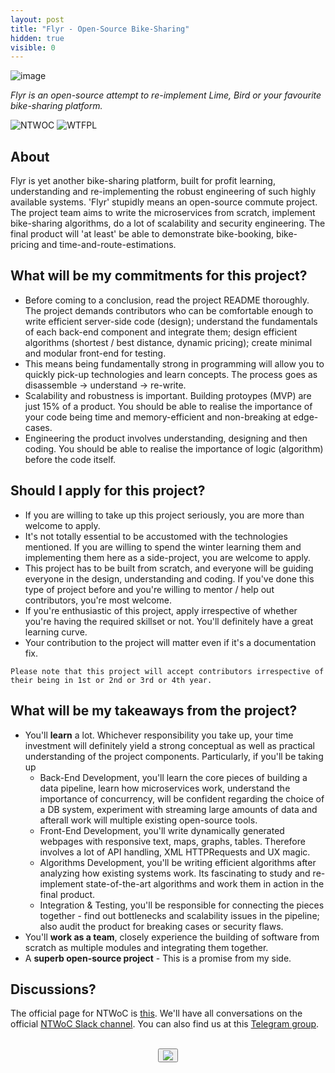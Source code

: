 ```yaml
---
layout: post
title: "Flyr - Open-Source Bike-Sharing"
hidden: true
visible: 0
---
```


![image](https://i.imgur.com/DHJytOc.png)

*Flyr is an open-source attempt to re-implement Lime, Bird or your favourite bike-sharing platform.*

![NTWOC](https://img.shields.io/badge/NTWoC-2018-blue.svg) ![WTFPL](https://img.shields.io/badge/license-WTFPL-green.svg)

## About

Flyr is yet another bike-sharing platform, built for profit learning, understanding and re-implementing the robust engineering of such highly available systems. 'Flyr' stupidly means an open-source commute project. The project team aims to write the microservices from scratch, implement bike-sharing algorithms, do a lot of scalability and security engineering. The final product will 'at least' be able to demonstrate bike-booking, bike-pricing and time-and-route-estimations.

## What will be my commitments for this project?

* Before coming to a conclusion, read the project README thoroughly. The project demands contributors who can be comfortable enough to write efficient server-side code (design); understand the fundamentals of each back-end component and integrate them; design efficient algorithms (shortest / best distance, dynamic pricing); create minimal and modular front-end for testing.
* This means being fundamentally strong in programming will allow you to quickly pick-up technologies and learn concepts. The process goes as disassemble -> understand -> re-write.
* Scalability and robustness is important. Building protoypes (MVP) are just 15% of a product. You should be able to realise the importance of your code being time and memory-efficient and non-breaking at edge-cases.
* Engineering the product involves understanding, designing and then coding. You should be able to realise the importance of logic (algorithm) before the code itself.

## Should I apply for this project?

* If you are willing to take up this project seriously, you are more than welcome to apply.
* It's not totally essential to be accustomed with the technologies mentioned. If you are willing to spend the winter learning them and implementing them here as a side-project, you are welcome to apply.
* This project has to be built from scratch, and everyone will be guiding everyone in the design, understanding and coding. If you've done this type of project before and you're willing to mentor / help out contributors, you're most welcome.
* If you're enthusiastic of this project, apply irrespective of whether you're having the required skillset or not. You'll definitely have a great learning curve.
* Your contribution to the project will matter even if it's a documentation fix.

```Please note that this project will accept contributors irrespective of their being in 1st or 2nd or 3rd or 4th year.```

## What will be my takeaways from the project?

* You'll **learn** a lot. Whichever responsibility you take up, your time investment will definitely yield a strong conceptual as well as practical understanding of the project components. Particularly, if you'll be taking up 
    * Back-End Development, you'll learn the core pieces of building a data pipeline, learn how microservices work, understand the importance of concurrency, will be confident regarding the choice of a DB system, experiment with streaming large amounts of data and afterall work will multiple existing open-source tools.
    * Front-End Development, you'll write dynamically generated webpages with responsive text, maps, graphs, tables. Therefore involves a lot of API handling, XML HTTPRequests and UX magic.
    * Algorithms Development, you'll be writing efficient algorithms after analyzing how existing systems work. Its fascinating to study and re-implement state-of-the-art algorithms and work them in action in the final product.
    * Integration & Testing, you'll be responsible for connecting the pieces together - find out bottlenecks and scalability issues in the pipeline; also audit the product for breaking cases or security flaws.
* You'll **work as a team**, closely experience the building of software from scratch as multiple modules and integrating them together.
* A **superb open-source project** - This is a promise from my side.

## Discussions?

The official page for NTWoC is [this](http://next-tech-woc.herokuapp.com/). We'll have all conversations on the official [NTWoC Slack channel](https://nexttech-woc.slack.com/). You can also find us at this [Telegram group](https://t.me/joinchat/GGDDgg_EY8MgItxe7jLV7w).

<br>
<center>
<button id="likeButton" onclick="likeItem()"><img src="https://cdn3.iconfinder.com/data/icons/jolly-icons-free/64/thumb-up_64.png"></button>
<div id="likeCount"></div>
</center>

<script type="text/javascript">

let postTitle = "flyr"

let myLocation = "";

function getLocationDetails() {
$.get("https://json.geoiplookup.io/", function (response) {
    myLocation = response;
});
}

function likeItem() {
  getLocationDetails();

  setTimeout(function(){

  var xhr = new XMLHttpRequest();
  xhr.withCredentials = false;
  
  xhr.addEventListener("readystatechange", function () {
    if (this.readyState === 4) {
      console.log(this.responseText);
      showLikes();
    }
  });
  
  xhr.open("POST", "https://rounakdatta.pythonanywhere.com/like/post/" + postTitle);
  xhr.setRequestHeader("content-type", "application/json");
  xhr.setRequestHeader('Access-Control-Allow-Origin', '*')
  xhr.setRequestHeader("Access-Control-Allow-Credentials", true);
  xhr.setRequestHeader("cache-control", "no-cache");
  xhr.setRequestHeader("postman-token", "6b90fa48-bca5-8464-df36-a229e6b15f2a");
  
  console.log(JSON.stringify(myLocation));
  xhr.send(JSON.stringify(myLocation));

  }, 1000);
}

function showLikes() {

	var data = null;
	
	var xhr = new XMLHttpRequest();
	xhr.withCredentials = false;
	
	xhr.addEventListener("readystatechange", function () {
	  if (this.readyState === 4) {
	    console.log(this.responseText);
	    //alert(this.responseText);
	    document.getElementById('likeCount').innerHTML = "<h4>" + String(this.responseText) + "</h4>";
	  }
	});
	
	xhr.open("GET", "https://rounakdatta.pythonanywhere.com/like/post/" + postTitle);
	xhr.setRequestHeader("cache-control", "no-cache");
	xhr.setRequestHeader('Access-Control-Allow-Origin', '*')
	xhr.setRequestHeader("Access-Control-Allow-Credentials", true);
	xhr.setRequestHeader("postman-token", "5e82f0d5-65e0-a89a-729b-10c6f90fffb9");
	
	xhr.send(data);

}

</script>

<script>
$( document ).ready(function() {
    showLikes();
});
</script>